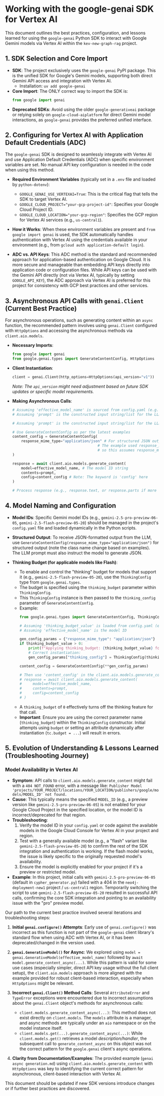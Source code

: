 # Working with the google-genai SDK for Vertex AI

This document outlines the best practices, configuration, and lessons learned for using the `google-genai` Python SDK to interact with Google Gemini models via Vertex AI within the `kev-new-graph-rag` project.

## 1. SDK Selection and Core Import

- **SDK**: The project exclusively uses the `google-genai` PyPI package. This is the unified SDK for Google's Gemini models, supporting both direct Gemini API access and integration with Vertex AI.
  - Installation: `uv add google-genai`
- **Core Import**: The ONLY correct way to import the SDK is:
  ```python
  from google import genai
  ```
- **Deprecated SDKs**: Avoid using the older `google-generativeai` package or relying solely on `google-cloud-aiplatform` for direct Gemini model interactions, as `google-genai` provides the preferred unified interface.

## 2. Configuring for Vertex AI with Application Default Credentials (ADC)

The `google-genai` SDK is designed to seamlessly integrate with Vertex AI and use Application Default Credentials (ADC) when specific environment variables are set. No manual API key configuration is needed in the code when using this method.

- **Required Environment Variables** (typically set in a `.env` file and loaded by `python-dotenv`):
  - `GOOGLE_GENAI_USE_VERTEXAI=True`: This is the critical flag that tells the SDK to target Vertex AI.
  - `GOOGLE_CLOUD_PROJECT="your-gcp-project-id"`: Specifies your Google Cloud Project ID.
  - `GOOGLE_CLOUD_LOCATION="your-gcp-region"`: Specifies the GCP region for Vertex AI services (e.g., `us-central1`).

- **How it Works**: When these environment variables are present and `from google import genai` is used, the SDK automatically handles authentication with Vertex AI using the credentials available in your environment (e.g., from `gcloud auth application-default login`).
- **ADC vs. API Keys**: This ADC method is the standard and recommended approach for application-based authentication on Google Cloud. It is more secure and manageable than embedding API keys directly into application code or configuration files. While API keys can be used with the Gemini API directly (not via Vertex AI, typically by setting `GOOGLE_API_KEY`), the ADC approach via Vertex AI is preferred for this project for consistency with GCP best practices and other services.

## 3. Asynchronous API Calls with `genai.Client` (Current Best Practice)

For asynchronous operations, such as generating content within an `async` function, the recommended pattern involves using `genai.Client` configured with `HttpOptions` and accessing the asynchronous methods via `client.aio.models`.

- **Necessary Imports**:
  ```python
  from google import genai
  from google.genai.types import GenerateContentConfig, HttpOptions
  ```

- **Client Instantiation**:
  ```python
  client = genai.Client(http_options=HttpOptions(api_version="v1"))
  ```
  *Note: The `api_version` might need adjustment based on future SDK updates or specific model requirements.*

- **Making Asynchronous Calls**:
  ```python
  # Assuming 'effective_model_name' is sourced from config.yaml (e.g., "gemini-2.5-pro-preview-06-05")
  # Assuming 'prompt' is the constructed input string/list for the LLM

  # Assuming 'prompt' is the constructed input string/list for the LLM

  # Use GenerateContentConfig as per the latest examples
  content_config = GenerateContentConfig(
      response_mime_type="application/json" # For structured JSON output. 
                                         # The example used response_modalities=["TEXT"], 
                                         # so this assumes response_mime_type is also valid here.
  )

  response = await client.aio.models.generate_content(
      model=effective_model_name, # The model ID string
      contents=prompt,
      config=content_config # Note: The keyword is 'config' here
  )

  # Process response (e.g., response.text, or response.parts if more complex)
  ```

## 4. Model Naming and Configuration

- **Model IDs**: Specific Gemini model IDs (e.g., `gemini-2.5-pro-preview-06-05`, `gemini-2.5-flash-preview-05-20`) should be managed in the project's `config.yaml` file and loaded dynamically in the Python scripts.
- **Structured Output**: To receive JSON-formatted output from the LLM, use `GenerateContentConfig(response_mime_type="application/json")` for structured output (note the class name change based on examples). The LLM prompt must also instruct the model to generate JSON.

- **Thinking Budget (for applicable models like Flash)**:
  - To enable and control the "thinking" budget for models that support it (e.g., `gemini-2.5-flash-preview-05-20`), use the `ThinkingConfig` type from `google.genai.types`.
  - The budget is specified using the `thinking_budget` parameter within `ThinkingConfig`.
  - This `ThinkingConfig` instance is then passed to the `thinking_config` parameter of `GenerateContentConfig`.
  - Example:
    ```python
    from google.genai.types import GenerateContentConfig, ThinkingConfig

    # Assuming 'thinking_budget_value' is loaded from config.yaml (e.g., 1024)
    # Assuming 'effective_model_name' is the model ID

    gen_config_params = {"response_mime_type": "application/json"}
    if thinking_budget_value > 0:
        print(f"Applying thinking_budget: {thinking_budget_value} for model {effective_model_name}")
        # Correct instantiation:
        gen_config_params["thinking_config"] = ThinkingConfig(thinking_budget=thinking_budget_value)
    
    content_config = GenerateContentConfig(**gen_config_params)

    # Then use 'content_config' in the client.aio.models.generate_content call:
    # response = await client.aio.models.generate_content(
    #     model=effective_model_name,
    #     contents=prompt,
    #     config=content_config
    # )
    ```
  - A `thinking_budget` of `0` effectively turns off the thinking feature for that call.
  - **Important**: Ensure you are using the correct parameter name (`thinking_budget`) within the `ThinkingConfig` constructor. Initial attempts using `budget` or setting an attribute dynamically after instantiation (`tc.budget = ...`) will result in errors.

## 5. Evolution of Understanding & Lessons Learned (Troubleshooting Journey)

### Model Availability in Vertex AI

- **Symptom**: API calls to `client.aio.models.generate_content` might fail with a `404 NOT_FOUND` error, with a message like: `Publisher Model 'projects/YOUR_PROJECT/locations/YOUR_LOCATION/publishers/google/models/MODEL_ID' not found.`
- **Cause**: This typically means the specified `MODEL_ID` (e.g., a preview version like `gemini-2.5-pro-preview-06-05`) is not enabled for your Google Cloud Project in the specified location, or the model ID is incorrect/deprecated for that region.
- **Troubleshooting**:
    1.  Verify the model ID in your `config.yaml` or code against the available models in the Google Cloud Console for Vertex AI in your project and region.
    2.  Test with a generally available model (e.g., a "flash" variant like `gemini-2.5-flash-preview-05-20`) to confirm the rest of the SDK integration and authentication is working. If the flash model works, the issue is likely specific to the originally requested model's availability.
    3.  Ensure the model is explicitly enabled for your project if it's a preview or restricted model.
- **Example**: In this project, initial calls with `gemini-2.5-pro-preview-06-05` (default in `cypher_generator.py`) failed with a 404 in the `neo4j-deployment-new1` project / `us-central1` region. Temporarily switching the script to use `gemini-2.5-flash-preview-05-20` resulted in successful API calls, confirming the core SDK integration and pointing to an availability issue with the "pro" preview model.

Our path to the current best practice involved several iterations and troubleshooting steps:

1.  **Initial `genai.configure()` Attempts**: Early use of `genai.configure()` was incorrect as this function is not part of the `google-genai` client library's standard flow when using ADC with Vertex AI, or it has been deprecated/changed in the version used.

2.  **`genai.GenerativeModel()` for Async**: We explored using `model = genai.GenerativeModel(effective_model_name)` followed by `await model.generate_content_async(...)`. While this pattern is valid for some use cases (especially simpler, direct API key usage without the full client setup), the `client.aio.models` approach is more aligned with the example provided for robust client-based interaction, especially when `HttpOptions` might be relevant.

3.  **Incorrect `genai.Client()` Method Calls**: Several `AttributeError` and `TypeError` exceptions were encountered due to incorrect assumptions about the `genai.Client` object's methods for asynchronous calls:
    *   `client.models.generate_content_async(...)`: This method does not exist directly on `client.models`. The `models` attribute is a manager, and async methods are typically under an `aio` namespace or on the model instance itself.
    *   `client.models.get(...).generate_content_async(...)`: While `client.models.get()` retrieves a model *description/handler*, the subsequent call to `generate_content_async` on this object was not the correct pattern for the `google.genai` client's async operations.

4.  **Clarity from Documentation/Examples**: The provided example (`genai async generation.md`) using `client.aio.models.generate_content` with `HttpOptions` was key to identifying the current correct pattern for asynchronous, client-based interaction with Vertex AI.

This document should be updated if new SDK versions introduce changes or if further best practices are discovered.
